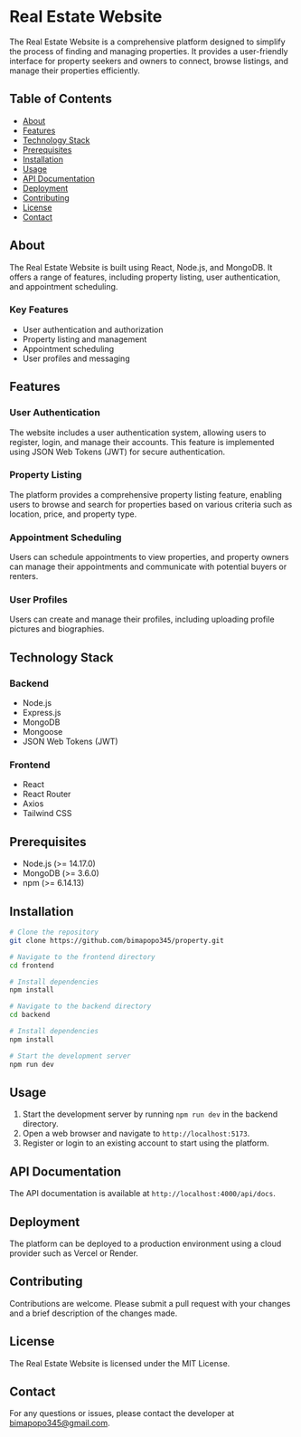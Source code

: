 # Real Estate Website
The Real Estate Website is a comprehensive platform designed to simplify the process of finding and managing properties. It provides a user-friendly interface for property seekers and owners to connect, browse listings, and manage their properties efficiently.

## Table of Contents
- [About](#about)
- [Features](#features)
- [Technology Stack](#technology-stack)
- [Prerequisites](#prerequisites)
- [Installation](#installation)
- [Usage](#usage)
- [API Documentation](#api-documentation)
- [Deployment](#deployment)
- [Contributing](#contributing)
- [License](#license)
- [Contact](#contact)

## About
The Real Estate Website is built using React, Node.js, and MongoDB. It offers a range of features, including property listing, user authentication, and appointment scheduling.

### Key Features
- User authentication and authorization
- Property listing and management
- Appointment scheduling
- User profiles and messaging

## Features
### User Authentication
The website includes a user authentication system, allowing users to register, login, and manage their accounts. This feature is implemented using JSON Web Tokens (JWT) for secure authentication.

### Property Listing
The platform provides a comprehensive property listing feature, enabling users to browse and search for properties based on various criteria such as location, price, and property type.

### Appointment Scheduling
Users can schedule appointments to view properties, and property owners can manage their appointments and communicate with potential buyers or renters.

### User Profiles
Users can create and manage their profiles, including uploading profile pictures and biographies.

## Technology Stack
### Backend
- Node.js
- Express.js
- MongoDB
- Mongoose
- JSON Web Tokens (JWT)

### Frontend
- React
- React Router
- Axios
- Tailwind CSS

## Prerequisites
- Node.js (>= 14.17.0)
- MongoDB (>= 3.6.0)
- npm (>= 6.14.13)

## Installation
```bash
# Clone the repository
git clone https://github.com/bimapopo345/property.git

# Navigate to the frontend directory
cd frontend

# Install dependencies
npm install

# Navigate to the backend directory
cd backend

# Install dependencies
npm install

# Start the development server
npm run dev
```

## Usage
1. Start the development server by running `npm run dev` in the backend directory.
2. Open a web browser and navigate to `http://localhost:5173`.
3. Register or login to an existing account to start using the platform.

## API Documentation
The API documentation is available at `http://localhost:4000/api/docs`.

## Deployment
The platform can be deployed to a production environment using a cloud provider such as Vercel or Render.

## Contributing
Contributions are welcome. Please submit a pull request with your changes and a brief description of the changes made.

## License
The Real Estate Website is licensed under the MIT License.

## Contact
For any questions or issues, please contact the developer at [bimapopo345@gmail.com](mailto:bimapopo345@gmail.com).
